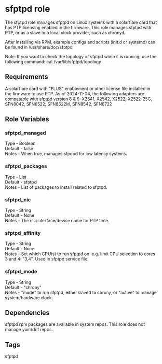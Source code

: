 # sfptpd role
The sfptpd role manages sfptpd on Linux systems with a solarflare card that has PTP licensing enabled in the firmware. This role manages sfptpd with PTP, or as a slave to a local clock provider, such as chronyd.

After installing via RPM, example configs and scripts (init.d or systemd) can be found in /usr/share/doc/sfptpd

Note: If you want to check the topology of sfptpd when it is running, use the following command: cat /var/lib/sfptpd/topology

## Requirements
A solarflare card with "PLUS" enablement or other license file installed in the firmware to use PTP. As of 2024-11-04, the following adapters are compatable with sfptpd version 8 & 9: X2541, X2542, X2522, X2522-25G, SFN8042, SFN8522, SFN8522M, SFN8542, SFN8722

## Role Variables
### sfptpd_managed
Type - Boolean  
Default - false  
Notes - When true, manages sfpdpd for low latency systems.

### sfptpd_packages
Type - List  
Default - sfptpd  
Notes - List of packages to install related to sfptpd.  

### sfptpd_nic  
Type - String  
Default - None  
Notes - The nic/interface/device name for PTP time.  

### sfptpd_affinity  
Type - String  
Default - None  
Notes - Set which CPU(s) to run sfptpd on. e.g. limit CPU selection to cores 3 and 4: "3,4". Used in sfptpd.service file.  

### sfptpd_mode  
Type - String  
Default - "chrony"  
Notes - "mode" to run sfptpd, either slaved to chrony, or "active" to manage system/hardware clock.  

## Dependencies
sfptpd rpm packages are available in system repos. This role does not manage yum/dnf repos.

## Tags
sfptpd
